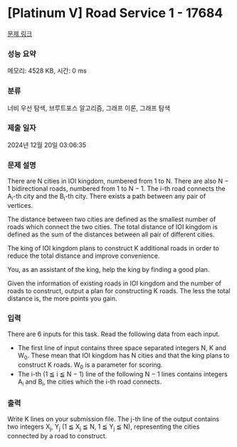 # [Platinum V] Road Service 1 - 17684 

[문제 링크](https://www.acmicpc.net/problem/17684) 

### 성능 요약

메모리: 4528 KB, 시간: 0 ms

### 분류

너비 우선 탐색, 브루트포스 알고리즘, 그래프 이론, 그래프 탐색

### 제출 일자

2024년 12월 20일 03:06:35

### 문제 설명

<p>There are N cities in IOI kingdom, numbered from 1 to N. There are also N − 1 bidirectional roads, numbered from 1 to N − 1. The i-th road connects the A<sub>i</sub>-th city and the B<sub>i</sub>-th city. There exists a path between any pair of vertices.</p>

<p>The distance between two cities are defined as the smallest number of roads which connect the two cities. The total distance of IOI kingdom is defined as the sum of the distances between all pair of different cities.</p>

<p>The king of IOI kingdom plans to construct K additional roads in order to reduce the total distance and improve convenience.</p>

<p>You, as an assistant of the king, help the king by finding a good plan.</p>

<p>Given the information of existing roads in IOI kingdom and the number of roads to construct, output a plan for constructing K roads. The less the total distance is, the more points you gain.</p>

### 입력 

 <p>There are 6 inputs for this task. Read the following data from each input.</p>

<ul>
	<li>The first line of input contains three space separated integers N, K and W<sub>0</sub>. These mean that IOI kingdom has N cities and that the king plans to construct K roads. W<sub>0</sub> is a parameter for scoring.</li>
	<li>The i-th (1 ≦ i ≦ N − 1) line of the following N − 1 lines contains integers A<sub>i</sub> and B<sub>i</sub>, the cities which the i-th road connects.</li>
</ul>

### 출력 

 <p>Write K lines on your submission file. The j-th line of the output contains two integers X<sub>j</sub>, Y<sub>j</sub> (1 ≦ X<sub>j</sub> ≦ N, 1 ≦ Y<sub>j</sub> ≦ N), representing the cities connected by a road to construct.</p>

